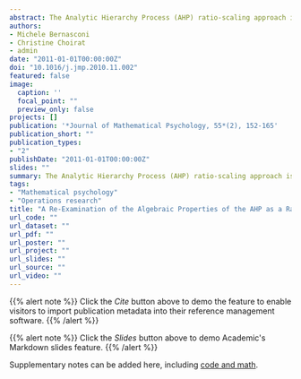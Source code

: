 ```yaml
---
abstract: The Analytic Hierarchy Process (AHP) ratio-scaling approach is re-examined in view of the recent developments in mathematical psychology based on the so-called separable representations. The study highlights the distortions in the estimates based on the maximum eigenvalue method used in the AHP distinguishing the contributions due to random noises from the effects due to the nonlinearity of the subjective weighting function of separable representations. The analysis is based on the second order expansion of the Perron eigenvector and Perron eigenvalue in reciprocally symmetric matrices with perturbations. The asymptotic distributions of the Perron eigenvector and Perron eigenvalue are derived and related to the eigenvalue-based index of cardinal consistency used in the AHP. The results show the limits of using the latter index as a rule to assess the quality of the estimates of a ratio scale. The AHP method to estimate the ratio scales is compared with the classical ratio magnitude approach used in psychophysics.
authors:
- Michele Bernasconi
- Christine Choirat
- admin
date: "2011-01-01T00:00:00Z"
doi: "10.1016/j.jmp.2010.11.002"
featured: false
image:
  caption: ''
  focal_point: ""
  preview_only: false
projects: []
publication: '*Journal of Mathematical Psychology, 55*(2), 152-165'
publication_short: ""
publication_types:
- "2"
publishDate: "2011-01-01T00:00:00Z"
slides: ""
summary: The Analytic Hierarchy Process (AHP) ratio-scaling approach is re-examined in view of the recent developments in mathematical psychology based on the so-called separable representations. The study highlights the distortions in the estimates based on the maximum eigenvalue method used in the AHP distinguishing the contributions due to random noises from the effects due to the nonlinearity of the subjective weighting function of separable representations. The analysis is based on the second order expansion of the Perron eigenvector and Perron eigenvalue in reciprocally symmetric matrices with perturbations. The asymptotic distributions of the Perron eigenvector and Perron eigenvalue are derived and related to the eigenvalue-based index of cardinal consistency used in the AHP. The results show the limits of using the latter index as a rule to assess the quality of the estimates of a ratio scale. The AHP method to estimate the ratio scales is compared with the classical ratio magnitude approach used in psychophysics.
tags:
- "Mathematical psychology"
- "Operations research"
title: "A Re-Examination of the Algebraic Properties of the AHP as a Ratio-Scaling Technique"
url_code: ""
url_dataset: ""
url_pdf: ""
url_poster: ""
url_project: ""
url_slides: ""
url_source: ""
url_video: ""
---
```


{{% alert note %}}
Click the *Cite* button above to demo the feature to enable visitors to import publication metadata into their reference management software.
{{% /alert %}}

{{% alert note %}}
Click the *Slides* button above to demo Academic's Markdown slides feature.
{{% /alert %}}

Supplementary notes can be added here, including [code and math](https://sourcethemes.com/academic/docs/writing-markdown-latex/).
